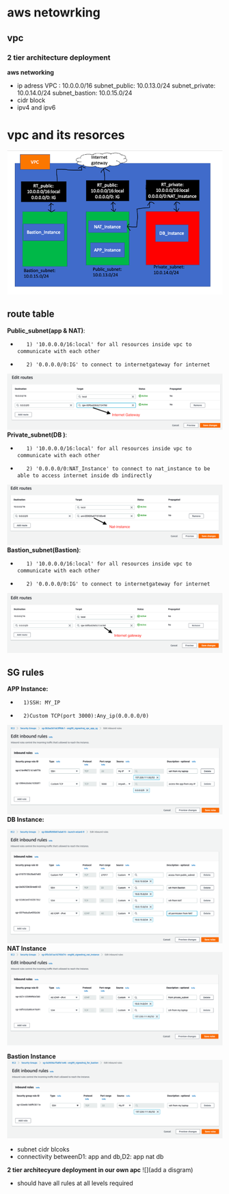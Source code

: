 # aws netowrking
## vpc
### 2 tier architecture deployment

**aws networking**
- ip adress
        VPC : 10.0.0.0/16
        subnet_public: 10.0.13.0/24
        subnet_private: 10.0.14.0/24
        subnet_bastion: 10.0.15.0/24
- cidr block
- ipv4 and ipv6

# vpc and its resorces
![](VPC.png)
## route table
      
**Public_subnet(app & NAT)**:
-        1) '10.0.0.0/16:local' for all resources inside vpc to communicate with each other
-        2) '0.0.0.0/0:IG' to connect to internetgateway for internet
![](RT_pub.png)
**Private_subnet(DB )**:
-        1) '10.0.0.0/16:local' for all resources inside vpc to communicate with each other
-        2) '0.0.0.0/0:NAT_Instance' to connect to nat_instance to be able to access internet inside db indirectly
![](RT_pri.png)
**Bastion_subnet(Bastion)**:
-        1) '10.0.0.0/16:local' for all resources inside vpc to communicate with each other
-        2) '0.0.0.0/0:IG' to connect to internetgateway for internet
![](RT_bas.png)

## SG rules
**APP Instance:**
-       1)SSH: MY_IP
-       2)Custom TCP(port 3000):Any_ip(0.0.0.0/0)

![](SG_APP1.png)
**DB Instance:**
  
![](SG_DB1.png) 
**NAT Instance**
![](SG_NAT.png)

**Bastion Instance**
![](SG_BASTION.png)




- subnet cidr blcoks
- connectivity betweenD1: app and db,D2: app nat db

**2 tier architecyure deployment in our own apc**
![](add a disgram)
- should have all rules at all levels required